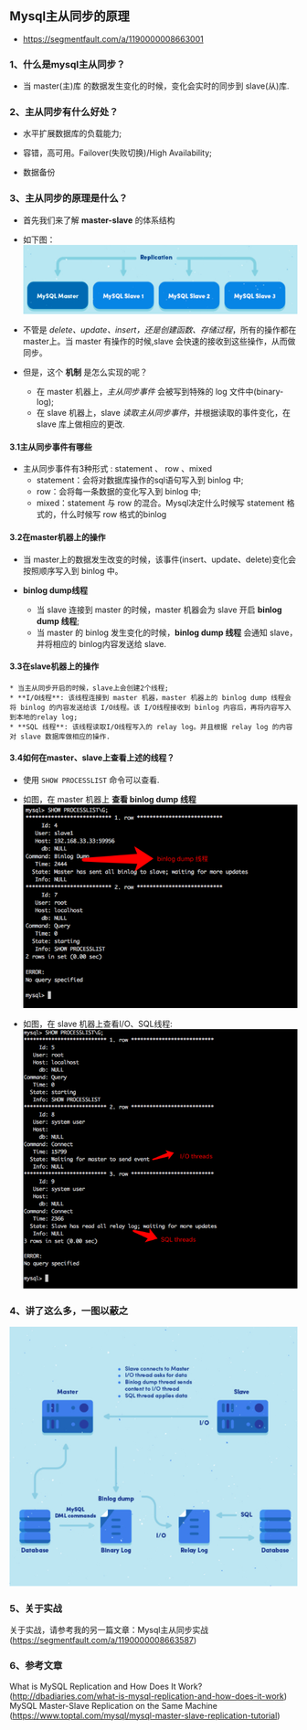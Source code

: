 ## Mysql主从同步的原理
* https://segmentfault.com/a/1190000008663001


### 1、什么是mysql主从同步？
* 当 master(主)库 的数据发生变化的时候，变化会实时的同步到 slave(从)库.


### 2、主从同步有什么好处？
* 水平扩展数据库的负载能力;

* 容错，高可用。Failover(失败切换)/High Availability;

* 数据备份


### 3、主从同步的原理是什么？
* 首先我们来了解 __master-slave__ 的体系结构

* 如下图：
![ysql_master_slave](./images/mysql_master_slave.png)

* 不管是 *delete、update、insert，还是创建函数、存储过程*，所有的操作都在master上。当 master 有操作的时候,slave 会快速的接收到这些操作，从而做同步。

* 但是，这个 __机制__ 是怎么实现的呢？
    * 在 master 机器上，*主从同步事件* 会被写到特殊的 log 文件中(binary-log);
    * 在 slave 机器上，slave *读取主从同步事件*，并根据读取的事件变化，在 slave 库上做相应的更改.

#### 3.1主从同步事件有哪些
* 主从同步事件有3种形式 : statement 、 row 、mixed
    * statement：会将对数据库操作的sql语句写入到 binlog 中;
    * row：会将每一条数据的变化写入到 binlog 中;
    * mixed：statement 与 row 的混合。Mysql决定什么时候写 statement 格式的，什么时候写 row 格式的binlog

#### 3.2在master机器上的操作
* 当 master上的数据发生改变的时候，该事件(insert、update、delete)变化会按照顺序写入到 binlog 中。

* **binlog dump线程**
    * 当 slave 连接到 master 的时候，master 机器会为 slave 开启 **binlog dump 线程**;
    * 当 master 的 binlog 发生变化的时候，**binlog dump 线程** 会通知 slave，并将相应的 binlog内容发送给 slave.

#### 3.3在slave机器上的操作
    * 当主从同步开启的时候，slave上会创建2个线程;
    * **I/O线程**: 该线程连接到 master 机器，master 机器上的 binlog dump 线程会将 binlog 的内容发送给该 I/O线程。该 I/O线程接收到 binlog 内容后，再将内容写入到本地的relay log;
    * **SQL 线程**: 该线程读取I/O线程写入的 relay log。并且根据 relay log 的内容对 slave 数据库做相应的操作.

#### 3.4如何在master、slave上查看上述的线程？
* 使用 `SHOW PROCESSLIST` 命令可以查看.

* 如图，在 master 机器上 **查看 binlog dump 线程**
![master SHOW PROCESSLIST](./images/master_show_processlist.png)

* 如图，在 slave 机器上查看I/O、SQL线程:
![slave SHOW PROCESSLIST](./images/slave_show_processlist.png)


### 4、讲了这么多，一图以蔽之
![master_slave_summary](./images/master_slave_summary.png)


### 5、关于实战
关于实战，请参考我的另一篇文章：Mysql主从同步实战 (https://segmentfault.com/a/1190000008663587)

### 6、参考文章
What is MySQL Replication and How Does It Work? (http://dbadiaries.com/what-is-mysql-replication-and-how-does-it-work)
MySQL Master-Slave Replication on the Same Machine (https://www.toptal.com/mysql/mysql-master-slave-replication-tutorial)
